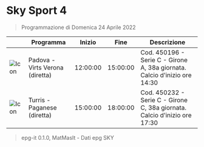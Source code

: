 # Sky Sport 4
> Programmazione di Domenica 24 Aprile 2022

||Programma|Inizio|Fine|Descrizione|
|---|---|---|---|---|
|![Icon](https://guidatv.sky.it/uuid/2d33a572-13e4-4ecb-aad4-78c2fdd50020/cover?md5ChecksumParam=71e2f1d3944ec3c0a33b2026f64ab838)|Padova - Virts Verona (diretta)|12:00:00|15:00:00|Cod. 450196 - Serie C - Girone A, 38a giornata. Calcio d&#039;inizio ore 14:30
|![Icon](https://guidatv.sky.it/uuid/a63866f9-fbb1-4db5-9ff5-ff20ca640261/cover?md5ChecksumParam=6a9e6f8d513b38120c9dfc63eb5431fb)|Turris - Paganese (diretta)|15:00:00|18:00:00|Cod. 450232 - Serie C - Girone C, 38a giornata. Calcio d&#039;inizio ore 17:30



 > epg-it 0.1.0, MatMasIt - Dati epg SKY
